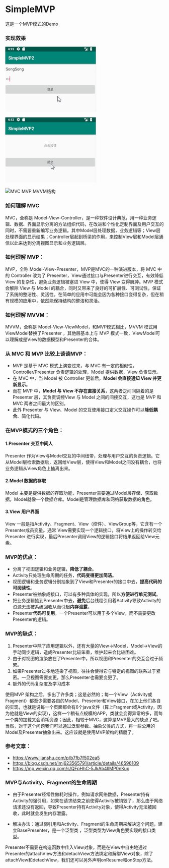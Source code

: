 # SimpleMVP

这是一个MVP模式的Demo

### 实现效果


![登录MVP](https://github.com/WangXianSong/SimpleMVP/blob/master/MVP1.gif)

![请求MVP](https://github.com/WangXianSong/SimpleMVP/blob/master/MVP2.gif)


  
![MVC MVP MVVM结构](https://i.imgur.com/fFVwl5e.png)

### 如何理解 MVC

MVC，全称是 Model-View-Controller，是一种软件设计典范，用一种业务逻辑、数据、界面显示分离的方法组织代码，在改进和个性化定制界面及用户交互的同时，不需要重新编写业务逻辑。其中Model层处理数据，业务逻辑等；View层处理界面的显示结果；Controller层起到桥梁的作用，来控制View层和Model层通信以此来达到分离视图显示和业务逻辑层。

### 如何理解 MVP：

MVP，全称 Model-View-Presenter，MVP是MVC的一种演进版本，将 MVC 中的 Controller 改为了 Presenter，View通过接口与Presenter进行交互，有效降低 View 的复杂性，避免业务逻辑被塞进 View 中，使得 View 变得臃肿。MVP 模式会解除 View 与 Model 的耦合，同时又带来了良好的可扩展性、可测试性，保证了系统的整洁性、灵活性。在简单的应用中可能会因为各种接口变得复杂，但在稍有规模的应用中，依然能保持结构的整洁和灵活。

###  如何理解 MVVM：

MVVM，全称是 Model-View-ViewModel，和MVP模式相比，MVVM 模式用ViewModel替换了Presenter ，其他层基本上与 MVP 模式一致，ViewModel可以理解成是View的数据模型和Presenter的合体。



### 从 MVC 和 MVP 比较上谈谈MVP：

- MVP 是基于 MVC 模式上演变过来，与 MVC 有一定的相似性，Controller/Presenter 负责逻辑的处理，Model 提供数据，View 负责显示。
- 在 MVC 中，当 Model 被 Controller 更新后，**Model 会直接通知 View 并更新显示**。
- 而在 MVP 中，**Model 与 View 不存在直接关系**，这两者之间间隔着的是 Presenter 层，其负责调控View 与 Model 之间的间接交互，这也是 MVP 和 MVC 两者之间最大的区别。
- 此外 Presenter 与 View、Model 的交互使用接口定义交互操作可以**降低耦合**、简化代码。


### 在MVP模式的三个角色：

#### 1.Presenter 交互中间人

Presenter 作为View与Model交互的中间纽带，处理与用户交互的负责逻辑。它从Model层检索数据后，返回给View层，使得View和Model之间没有耦合，也将业务逻辑从View角色上抽离出来。

#### 2.Model 数据的存取

Model 主要是提供数据的存取功能，Presenter需要通过Model层存储、获取数据，Model就像一个数据仓库。Model是管理数据库和网络获取数据的角色。

#### 3.View 用户界面

View 一般是指Activity、Fragment、View（控件）、ViewGroup等，它含有一个Presenter成员变量。通常 View需要实现一个逻辑接口，将View上的操作转交给 Presenter 进行实现，最后Presenter调用View的逻辑接口将结果返回给View元素。


### MVP的优点：

- 分离了视图逻辑和业务逻辑，**降低了耦合**。
- Activity只处理生命周期的任务，**代码变得更加简洁**。
- 视图逻辑和业务逻辑分别抽象到了View和Presenter的接口中去，**提高代码的可阅读性**。
- Presenter被抽象成接口，可以有多种具体的实现，所以**方便进行单元测试**。
- 把业务逻辑抽到Presenter中去，**避免**后台线程引用着Activity导致Activity的资源无法被系统回收从而引起**内存泄露**。
- Presenter**代码可复用**，一个Presenter可以用于多个View，而不需要更改Presenter的逻辑。

### MVP的缺点：

1. Presenter中除了应用逻辑以外，还有大量的View->Model，Model->View的手动同步逻辑，造成Presenter比较笨重，维护起来会比较困难。
2. 由于对视图的渲染放在了Presenter中，所以视图和Presenter的交互会过于频繁。
3. 如果Presenter过多地渲染了视图，往往会使得它与特定的视图的联系过于紧密。一旦视图需要变更，那么Presenter也需要变更了。
4. 额外的代码复杂度及学习成本

使用MVP 架构之后，多出了许多类；这是必然的；每一个View（Activity或Fragment）都至少需要各自的Model、Presenter和View接口，在加上他们各自的实现，也就是说每一个页面都会有6个java文件（算上Fragment或Activity，因为他就是View的实现），这样一个稍有点规模的APP，类就会变得异常的多，而每一个类的加载又会消耗资源；因此，相较于MVC，这算是MVP最大的缺点了吧。
当然，对于这个问题我们可以通过泛型参数、抽象父类的方式，将一些公用的Model及Presenter抽象出来。这应该就是使用MVP架构的精髓了。





### 参考文章：
- https://www.jianshu.com/p/b7fb7f502ea5
- https://blog.csdn.net/lmj623565791/article/details/46596109
- https://mp.weixin.qq.com/s/QFpHhC-5JkAb4IlMP0nKug



### MVP与Activity、Fragment的生命周期

- 由于Presenter经常性做耗时操作，例如请求网络数据，Presenter持有Activity的强引用，如果在请求结束之前使得Activity被销毁了，那么由于网络请求还没有返回，导致Presenter持有Activity对象，使得Activity无法被回收，此时就会发生内存泄露。

- 解决办法：通过弱引用和Activity、Fragment的生命周期来解决这个问题，建立BasePresenter，是一个泛型类 ，泛型类型为View角色要实现的接口类型。



Presenter不需要在构造函数中传入View对象，而是在View中自由地通过Presenter的attachView方法和detachView方法绑定和解绑View对象，除了attachView和detachView，我们还可以另外声明onResume和onStop方法。
